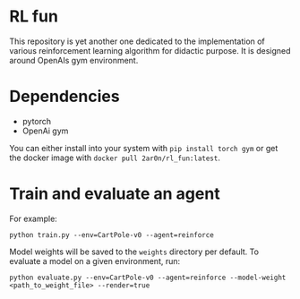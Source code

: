 # RL fun

This repository is yet another one dedicated to the implementation of various reinforcement learning algorithm for didactic purpose. It is designed around OpenAIs gym environment.

# Dependencies

- pytorch
- OpenAi gym

You can either install into your system with `pip install torch gym` or get the docker image with `docker pull 2ar0n/rl_fun:latest`.

# Train and evaluate an agent

For example:

`python train.py --env=CartPole-v0 --agent=reinforce`

Model weights will be saved to the `weights` directory per default.
To evaluate a model on a given environment, run:

`python evaluate.py --env=CartPole-v0 --agent=reinforce --model-weight <path_to_weight_file> --render=true`
